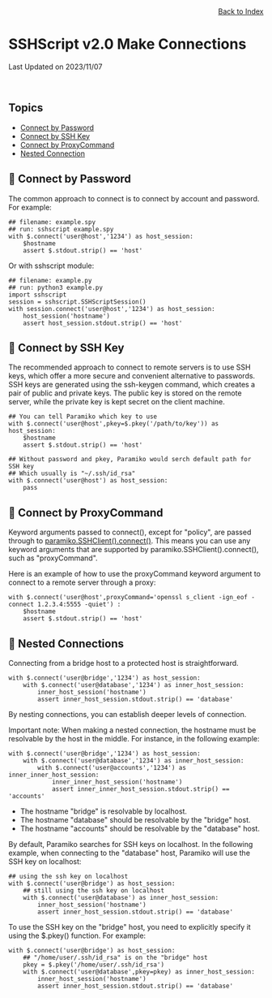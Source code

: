 # SSHScript v2.0 Make Connections

Last Updated on 2023/11/07

<div style="text-align:right;position:relative;top:-140px"><a href="./index">Back to Index</a></div>

## Topics

* [Connect by Password](#bypassword)
* [Connect by SSH Key](#bykey)
* [Connect by ProxyCommand](#byproxycommand)
* [Nested Connection](#nested)

## 🔵 <a name="bypassword"></a>Connect by Password

The common approach to connect is to connect by account and password. For example:
```
## filename: example.spy
## run: sshscript example.spy
with $.connect('user@host','1234') as host_session:
    $hostname
    assert $.stdout.strip() == 'host'
```
Or with sshscript module:
```
## filename: example.py
## run: python3 example.py
import sshscript
session = sshscript.SSHScriptSession()
with session.connect('user@host','1234') as host_session:
    host_session('hostname')
    assert host_session.stdout.strip() == 'host'
```


## 🔵 <a name="bykey"></a>Connect by SSH Key

The recommended approach to connect to remote servers is to use SSH keys, which offer a more secure and convenient alternative to passwords. SSH keys are generated using the ssh-keygen command, which creates a pair of public and private keys. The public key is stored on the remote server, while the private key is kept secret on the client machine.
```
## You can tell Paramiko which key to use
with $.connect('user@host',pkey=$.pkey('/path/to/key')) as host_session:
    $hostname
    assert $.stdout.strip() == 'host'

## Without password and pkey, Paramiko would serch default path for SSH key
## Which usually is "~/.ssh/id_rsa"
with $.connect('user@host') as host_session:
    pass
```

## 🔵 <a name="bykey"></a>Connect by ProxyCommand
Keyword arguments passed to connect(), except for "policy", are passed through to [paramiko.SSHClient().connect()](https://docs.paramiko.org/en/latest/api/client.html). This means you can use any keyword arguments that are supported by paramiko.SSHClient().connect(), such as "proxyCommand".

Here is an example of how to use the proxyCommand keyword argument to connect to a remote server through a proxy:
```
with $.connect('user@host',proxyCommand='openssl s_client -ign_eof -connect 1.2.3.4:5555 -quiet') :
    $hostname
    assert $.stdout.strip() == 'host'
```
 
## 🔵 <a name="nested"></a>Nested Connections

Connecting from a bridge host to a protected host is straightforward.
```
with $.connect('user@bridge','1234') as host_session:
    with $.connect('user@database','1234') as inner_host_session:
        inner_host_session('hostname')
        assert inner_host_session.stdout.strip() == 'database'
```

By nesting connections, you can establish deeper levels of connection.

Important note: When making a nested connection, the hostname must be resolvable by the host in the middle. For instance, in the following example:
```
with $.connect('user@bridge','1234') as host_session:
    with $.connect('user@database','1234') as inner_host_session:
        with $.connect('user@accounts','1234') as inner_inner_host_session:
            inner_inner_host_session('hostname')
            assert inner_inner_host_session.stdout.strip() == 'accounts'
```
- The hostname "bridge" is resolvable by localhost.
- The hostname "database" should be resolvable by the "bridge" host.
- The hostname "accounts" should be resolvable by the "database" host.

By default, Paramiko searches for SSH keys on localhost. In the following example, when connecting to the "database" host, Paramiko will use the SSH key on localhost:

```
## using the ssh key on localhost
with $.connect('user@bridge') as host_session:
    ## still using the ssh key on localhost
    with $.connect('user@database') as inner_host_session:
        inner_host_session('hostname')
        assert inner_host_session.stdout.strip() == 'database'
```
To use the SSH key on the "bridge" host, you need to explicitly specify it using the $.pkey() function. For example:

```
with $.connect('user@bridge') as host_session:
    ## "/home/user/.ssh/id_rsa" is on the "bridge" host
    pkey = $.pkey('/home/user/.ssh/id_rsa')
    with $.connect('user@database',pkey=pkey) as inner_host_session:
        inner_host_session('hostname')
        assert inner_host_session.stdout.strip() == 'database'
```


